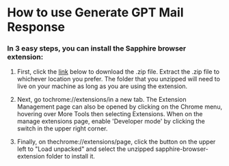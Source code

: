 # How to use Generate GPT Mail Response

### In 3 easy steps, you can install the Sapphire browser extension:

1. First, click the [link]() below to download the .zip file. Extract the .zip file to whichever location you prefer. The folder that you unzipped will need to live on your machine as long as you are using the extension.

2. Next, go tochrome://extensions/in a new tab. The Extension Management page can also be opened by clicking on the Chrome menu, hovering over More Tools then selecting Extensions. When on the manage extensions page, enable 'Developer mode' by clicking the switch in the upper right corner.

3. Finally, on thechrome://extensions/page, click the button on the upper left to "Load unpacked" and select the unzipped sapphire-browser-extension folder to install it.